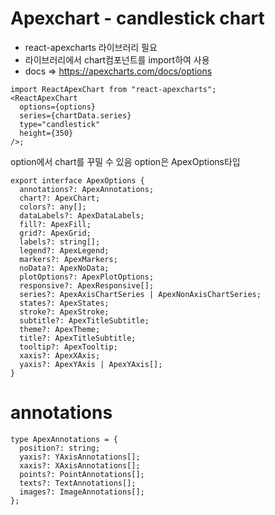 # Apexchart - candlestick chart

- react-apexcharts 라이브러리 필요
- 라이브러리에서 chart컴포넌트를 import하여 사용
- docs => https://apexcharts.com/docs/options

```tsx
import ReactApexChart from "react-apexcharts";
<ReactApexChart
  options={options}
  series={chartData.series}
  type="candlestick"
  height={350}
/>;
```

option에서 chart를 꾸밀 수 있음
option은 ApexOptions타입

```tsx
export interface ApexOptions {
  annotations?: ApexAnnotations;
  chart?: ApexChart;
  colors?: any[];
  dataLabels?: ApexDataLabels;
  fill?: ApexFill;
  grid?: ApexGrid;
  labels?: string[];
  legend?: ApexLegend;
  markers?: ApexMarkers;
  noData?: ApexNoData;
  plotOptions?: ApexPlotOptions;
  responsive?: ApexResponsive[];
  series?: ApexAxisChartSeries | ApexNonAxisChartSeries;
  states?: ApexStates;
  stroke?: ApexStroke;
  subtitle?: ApexTitleSubtitle;
  theme?: ApexTheme;
  title?: ApexTitleSubtitle;
  tooltip?: ApexTooltip;
  xaxis?: ApexXAxis;
  yaxis?: ApexYAxis | ApexYAxis[];
}
```

# annotations

```tsx
type ApexAnnotations = {
  position?: string;
  yaxis?: YAxisAnnotations[];
  xaxis?: XAxisAnnotations[];
  points?: PointAnnotations[];
  texts?: TextAnnotations[];
  images?: ImageAnnotations[];
};
```
